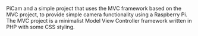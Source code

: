 PiCam and a simple project that uses the MVC framework based on the MVC project, to provide simple camera functionality using a Raspberry Pi. The MVC project is a minimalist Model View Controller framework written in PHP with some CSS styling.
